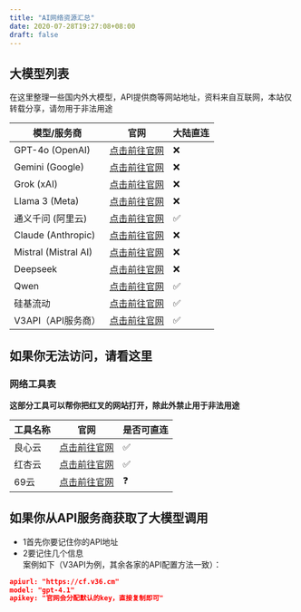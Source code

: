 ```yaml
---
title: "AI网络资源汇总"
date: 2020-07-28T19:27:08+08:00
draft: false
---
```



## 大模型列表

在这里整理一些国内外大模型，API提供商等网站地址，资料来自互联网，本站仅转载分享，请勿用于非法用途


| 模型/服务商 | 官网 | 大陆直连 |
|---|---|---|
| GPT-4o (OpenAI) | [点击前往官网](https://chatgpt.com/) | ❌ |
| Gemini (Google) | [点击前往官网](https://gemini.google.com/) | ❌ |
| Grok (xAI) | [点击前往官网](https://grok.com/) | ❌ |
| Llama 3 (Meta) | [点击前往官网](https://llama.meta.com/) | ❌ |
| 通义千问 (阿里云) | [点击前往官网](https://tongyi.aliyun.com/) | ✅ |
| Claude (Anthropic) | [点击前往官网](https://www.anthropic.com/) | ❌ |
| Mistral (Mistral AI) | [点击前往官网](https://mistral.ai/) | ❌ |
| Deepseek | [点击前往官网](https://deepseek.com/) | ❌ |
| Qwen | [点击前往官网](https://chat.qwen.ai) | ✅ |
| 硅基流动 | [点击前往官网](https://cloud.siliconflow.cn/) | ✅ |
| V3API（API服务商） | [点击前往官网](https://api.v3.cm/register?aff=TcjU) | ✅ |

## 如果你无法访问，请看这里
### 网络工具表

**这部分工具可以帮你把红叉的网站打开，除此外禁止用于非法用途**

| 工具名称 | 官网 | 是否可直连 |
|---|---|---|
| 良心云 | [点击前往官网](https://xn--9kqz23b19z.com/#/register?code=qhQkUIuN) | ✅ |
| 红杏云 | [点击前往官网](https://hongxingdl.com/web/#/login?code=2ciNd33I) | ✅ |
| 69云 | [点击前往官网](https://69yun69.com/auth/register?code=RkTQcS) | ❓ |

## 如果你从API服务商获取了大模型调用

- 1首先你要记住你的API地址
- 2要记住几个信息  
案例如下（V3API为例，其余各家的API配置方法一致）：
```json
apiurl: "https://cf.v36.cm"
model: "gpt-4.1"
apikey: "官网会分配默认的key，直接复制即可"
```

